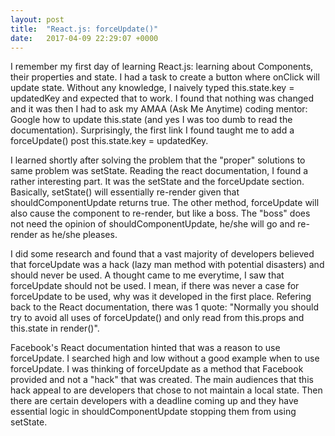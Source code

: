 ```yaml
---
layout: post
title:  "React.js: forceUpdate()"
date:   2017-04-09 22:29:07 +0000
---
```



I remember my first day of learning React.js: learning about Components, their properties and state. I had a task to create a button where onClick will update state. Without any knowledge, I naively typed this.state.key = updatedKey and expected that to work. I found that nothing was changed and it was then I had to ask my AMAA (Ask Me Anytime) coding mentor: Google how to update this.state (and yes I was too dumb to read the documentation). Surprisingly, the first link I found taught me to add a forceUpdate() post this.state.key = updatedKey.  

I learned shortly after solving the problem that the "proper" solutions to same problem was setState. Reading the react documentation, I found a rather interesting part. It was the setState and the forceUpdate section. Basically, setState() will essentially re-render given that shouldComponentUpdate returns true. The other method, forceUpdate will also cause the component to re-render, but like a boss. The "boss" does not need the opinion of shouldComponentUpdate, he/she will go and re-render as he/she pleases. 

I did some research and found that a vast majority of developers believed that forceUpdate was a hack (lazy man method with potential disasters) and should never be used. A thought came to me everytime, I saw that forceUpdate should not be used. I mean, if there was never a case for forceUpdate to be used, why was it developed in the first place. Refering back to the React documentation, there was 1 quote: "Normally you should try to avoid all uses of forceUpdate() and only read from this.props and this.state in render()". 

Facebook's React documentation hinted that was a reason to use forceUpdate. I searched high and low without a good example when to use forceUpdate. I was thinking of forceUpdate as a method that Facebook provided and not a "hack" that was created. The main audiences that this hack appeal to are developers that chose to not maintain a local state. Then there are certain developers with a deadline coming up and they have essential logic in shouldComponentUpdate stopping them from using setState.

